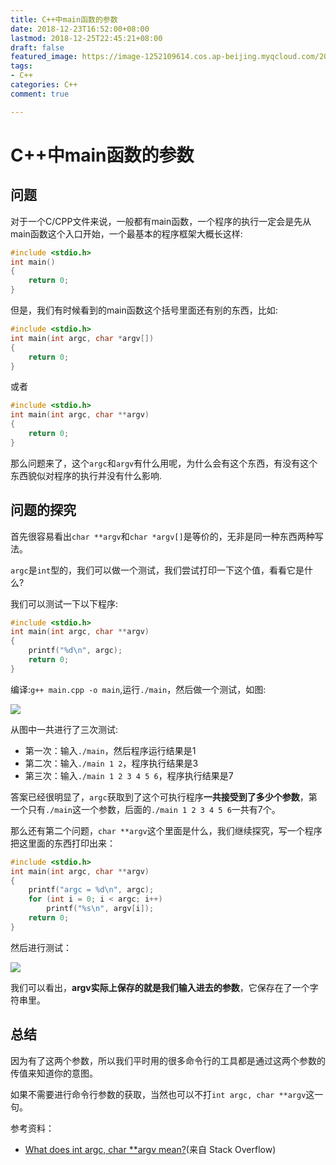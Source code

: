 ```yaml
---
title: C++中main函数的参数
date: 2018-12-23T16:52:00+08:00
lastmod: 2018-12-25T22:45:21+08:00
draft: false
featured_image: https://image-1252109614.cos.ap-beijing.myqcloud.com/2023/02/17/63ee7d57c978c.jpg
tags:
- C++
categories: C++
comment: true

---
```


# C++中main函数的参数

## 问题

对于一个C/CPP文件来说，一般都有main函数，一个程序的执行一定会是先从main函数这个入口开始，一个最基本的程序框架大概长这样:

```cpp
#include <stdio.h>
int main()
{
    return 0;
}
```

但是，我们有时候看到的main函数这个括号里面还有别的东西，比如:

```cpp
#include <stdio.h>
int main(int argc, char *argv[])
{
    return 0;
}
```

或者

```cpp
#include <stdio.h>
int main(int argc, char **argv)
{
    return 0;
}
```

那么问题来了，这个`argc`和`argv`有什么用呢，为什么会有这个东西，有没有这个东西貌似对程序的执行并没有什么影响.

## 问题的探究

首先很容易看出`char **argv`和`char *argv[]`是等价的，无非是同一种东西两种写法。

`argc`是`int`型的，我们可以做一个测试，我们尝试打印一下这个值，看看它是什么?

我们可以测试一下以下程序:

```cpp
#include <stdio.h>
int main(int argc, char **argv)
{
    printf("%d\n", argc);
    return 0;
}
```

编译:`g++ main.cpp -o main`,运行`./main`，然后做一个测试，如图:

![](https://i.loli.net/2018/12/23/5c1f486962d9e.png)

从图中一共进行了三次测试:

- 第一次：输入`./main`，然后程序运行结果是1
- 第二次：输入`./main 1 2`，程序执行结果是3
- 第三次：输入`./main 1 2 3 4 5 6`，程序执行结果是7

答案已经很明显了，`argc`获取到了这个可执行程序**一共接受到了多少个参数**，第一个只有`./main`这一个参数，后面的`./main 1 2 3 4 5 6`一共有7个。



那么还有第二个问题，`char **argv`这个里面是什么，我们继续探究，写一个程序把这里面的东西打印出来：

```cpp
#include <stdio.h>
int main(int argc, char **argv)
{
    printf("argc = %d\n", argc);
    for (int i = 0; i < argc; i++)
        printf("%s\n", argv[i]);
    return 0;
}
```

然后进行测试：

![](https://i.loli.net/2018/12/23/5c1f4b105cf9f.png)



我们可以看出，**argv实际上保存的就是我们输入进去的参数**，它保存在了一个字符串里。

## 总结

因为有了这两个参数，所以我们平时用的很多命令行的工具都是通过这两个参数的传值来知道你的意图。

如果不需要进行命令行参数的获取，当然也可以不打`int argc, char **argv`这一句。

参考资料：

- [What does int argc, char **argv mean?](https://stackoverflow.com/questions/3024197/what-does-int-argc-char-argv-mean)(来自 Stack Overflow)



